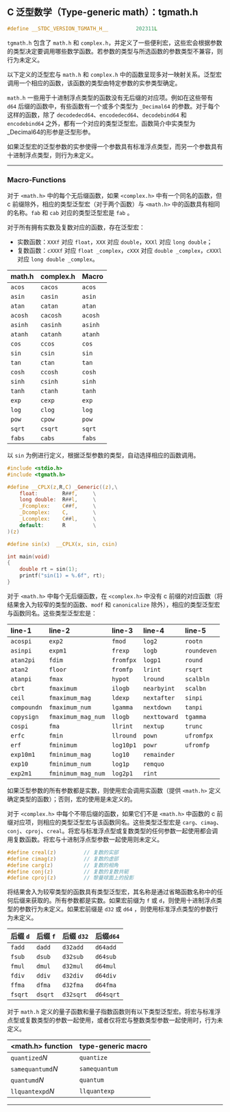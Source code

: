 ## C 泛型数学（Type-generic math）：tgmath.h

```c
#define __STDC_VERSION_TGMATH_H__         202311L
```

`tgmath.h` 包含了 `math.h` 和 `complex.h`，并定义了一些便利宏，这些宏会根据参数的类型决定要调用哪些数学函数。若参数的类型与所选函数的参数类型不兼容，则行为未定义。

以下定义的泛型宏与 `math.h` 和 `complex.h` 中的函数呈现多对一映射关系。泛型宏调用一个相应的函数，该函数的类型由特定参数的实参类型确定。

`math.h`  一些用于十进制浮点类型的函数没有无后缀的对应项。例如在这些带有 `d64` 后缀的函数中，有些函数有一个或多个类型为 `_Decimal64` 的参数。对于每个这样的函数，除了 `decodedecd64`、`encodedecd64`、`decodebind64` 和 `encodebind64` 之外，都有一个对应的类型泛型宏。函数简介中实类型为_Decimal64的形参是泛型形参。

如果泛型宏的泛型参数的实参使得一个参数具有标准浮点类型，而另一个参数具有十进制浮点类型，则行为未定义。

---
### Macro-Functions

对于 `<math.h>` 中的每个无后缀函数，如果 `<complex.h>` 中有一个同名的函数，但 c 前缀除外，相应的类型泛型宏（对于两个函数）与 `<math.h>` 中的函数具有相同的名称。`fab` 和 `cab` 对应的类型泛型宏是 `fab` 。

对于所有拥有实数及复数对应的函数，存在泛型宏：
  - 实数函数：`XXXf` 对应 `float`，`XXX` 对应 `double`，`XXXl` 对应 `long double`；
  - 复数函数：`cXXXf` 对应 `float _complex`，`cXXX` 对应 `double _complex`，`cXXXl` 对应 `long double _complex`。

| math.h  | complex.h | Macro   |
| :------ | :-------- | :------ |
| `acos`  | `cacos`   | `acos`  |
| `asin`  | `casin`   | `asin`  |
| `atan`  | `catan`   | `atan`  |
| `acosh` | `cacosh`  | `acosh` |
| `asinh` | `casinh`  | `asinh` |
| `atanh` | `catanh`  | `atanh` |
| `cos`   | `ccos`    | `cos`   |
| `sin`   | `csin`    | `sin`   |
| `tan`   | `ctan`    | `tan`   |
| `cosh`  | `ccosh`   | `cosh`  |
| `sinh`  | `csinh`   | `sinh`  |
| `tanh`  | `ctanh`   | `tanh`  |
| `exp`   | `cexp`    | `exp`   |
| `log`   | `clog`    | `log`   |
| `pow`   | `cpow`    | `pow`   |
| `sqrt`  | `csqrt`   | `sqrt`  |
| `fabs`  | `cabs`    | `fabs`  |


以 `sin` 为例进行定义，根据泛型参数的类型，自动选择相应的函数调用。

```c
#include <stdio.h>
#include <tgmath.h>

#define __CPLX(z,R,C) _Generic((z),\
	float:        R##f,		\
	long double:  R##l,     \
	_Fcomplex:    C##f,	    \
	_Dcomplex:    C,		\
    _Lcomplex:    C##l,     \
    default:      R		    \
)(z)

#define sin(x)  __CPLX(x, sin, csin)

int main(void)
{
	double rt = sin(1);
	printf("sin(1) = %.6f", rt);
}
```

对于 `<math.h>` 中每个无后缀函数，在 `<complex.h>` 中没有 c 前缀的对应函数（将结果舍入为较窄的类型的函数、`modf` 和 `canonicalize` 除外），相应的类型泛型宏与函数同名。这些类型泛型宏是：

| line-1      | line-2             | line-3    | line-4       | line-5      |
| :---------- | :----------------- | :-------- | :----------- | :---------- |
| `acospi`    | `exp2`             | `fmod`    | `log2`       | `rootn`     |
| `asinpi`    | `expm1`            | `frexp`   | `logb`       | `roundeven` |
| `atan2pi`   | `fdim`             | `fromfpx` | `logp1`      | `round`     |
| `atan2`     | `floor`            | `fromfp`  | `lrint`      | `rsqrt`     |
| `atanpi`    | `fmax`             | `hypot`   | `lround`     | `scalbln`   |
| `cbrt`      | `fmaximum`         | `ilogb`   | `nearbyint`  | `scalbn`    |
| `ceil`      | `fmaximum_mag`     | `ldexp`   | `nextafter`  | `sinpi`     |
| `compoundn` | `fmaximum_num`     | `lgamma`  | `nextdown`   | `tanpi`     |
| `copysign`  | `fmaximum_mag_num` | `llogb`   | `nexttoward` | `tgamma`    |
| `cospi`     | `fma`              | `llrint`  | `nextup`     | `trunc`     |
| `erfc`      | `fmin`             | `llround` | `pown`       | `ufromfpx`  |
| `erf`       | `fminimum`         | `log10p1` | `powr`       | `ufromfp`   |
| `exp10m1`   | `fminimum_mag`     | `log10`   | `remainder`  |
| `exp10`     | `fminimum_num`     | `log1p`   | `remquo`     |
| `exp2m1`    | `fminimum_mag_num` | `log2p1`  | `rint`       |

如果泛型参数的所有参数都是实数，则使用宏会调用实函数（提供 `<math.h>` 定义确定类型的函数）；否则，宏的使用是未定义的。



对于 `<complex.h>` 中每个不带后缀的函数，如果它们不是 `<math.h>` 中函数的 c 前缀对应项，则相应的类型泛型宏与该函数同名。这些类型泛型宏是 `carg`、`cimag`、`conj`、`cproj`、`creal`。将宏与标准浮点型或复数类型的任何参数一起使用都会调用复数函数。将宏与十进制浮点型参数一起使用则未定义。

```c
#define creal(z)         // 复数的实部
#define cimag(z)         // 复数的虚部
#define carg(z)          // 复数的相角
#define conj(z)          // 复数的复数共轭
#define cproj(z)         // 黎曼球面上的投影
```

将结果舍入为较窄类型的函数具有类型泛型宏，其名称是通过省略函数名称中的任何后缀来获取的。所有参数都是实数。如果宏前缀为 `f` 或 `d`，则使用十进制浮点类型的参数行为未定义。如果宏前缀是 `d32` 或 `d64` ，则使用标准浮点类型的参数行为未定义。

| 后缀 `d` | 后缀 `f` | 后缀 `d32` | 后缀`d64` |
| :------- | :------- | :--------- | :-------- |
| `fadd`   | `dadd`   | `d32add`   | `d64add`  |
| `fsub`   | `dsub`   | `d32sub`   | `d64sub`  |
| `fmul`   | `dmul`   | `d32mul`   | `d64mul`  |
| `fdiv`   | `ddiv`   | `d32div`   | `d64div`  |
| `ffma`   | `dfma`   | `d32fma`   | `d64fma`  |
| `fsqrt`  | `dsqrt`  | `d32sqrt`  | `d64sqrt` |

对于 `math.h` 定义的量子函数和量子指数函数则有以下类型泛型宏。将宏与标准浮点型或复数类型的参数一起使用，或者仅将宏与整数类型参数一起使用时，行为未定义。

| <math.h> function | type-generic macro |
| :---------------- | :----------------- |
| `quantized`*N*    | `quantize`         |
| `samequantumd`*N* | `samequantum`      |
| `quantumd`*N*     | `quantum`          |
| `llquantexpd`*N*  | `llquantexp`       |

---